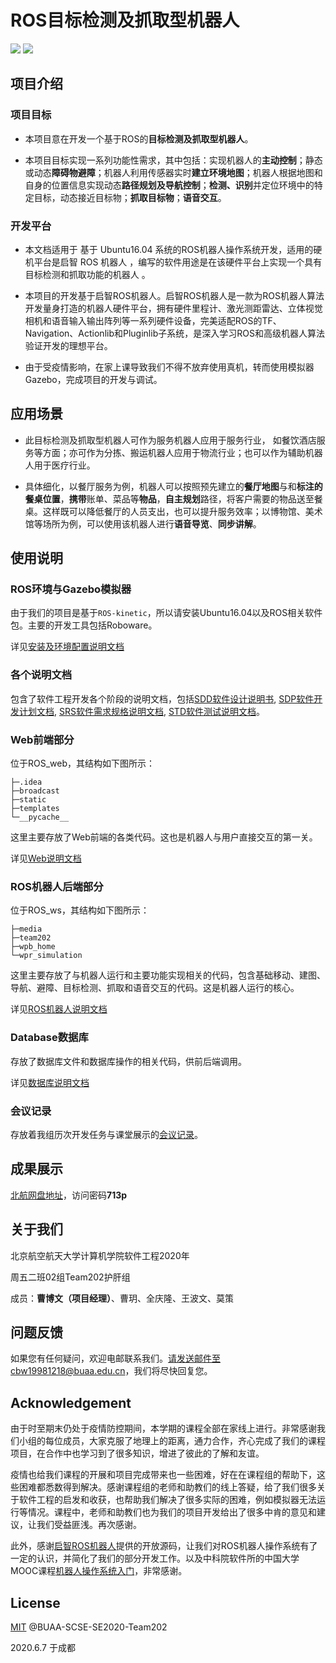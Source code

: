 

# ROS目标检测及抓取型机器人

![](https://img.shields.io/badge/version-1.01-orange.svg)  ![](https://img.shields.io/badge/license-MIT-Green.svg)

## 项目介绍

### 项目目标

- 本项目意在开发一个基于ROS的**目标检测及抓取型机器人**。


- 本项目目标实现一系列功能性需求，其中包括：实现机器人的**主动控制**；静态或动态**障碍物避障**；机器人利用传感器实时**建立环境地图**；机器人根据地图和自身的位置信息实现动态**路径规划及导航控制**；**检测、识别**并定位环境中的特定目标，动态接近目标物；**抓取目标物**；**语音交互**。


### 开发平台

- 本文档适用于 基于 Ubuntu16.04 系统的ROS机器人操作系统开发，适用的硬机平台是启智 ROS 机器人 ，编写的软件用途是在该硬件平台上实现一个具有目标检测和抓取功能的机器人 。


- 本项目的开发基于启智ROS机器人。启智ROS机器人是一款为ROS机器人算法开发量身打造的机器人硬件平台，拥有硬件里程计、激光测距雷达、立体视觉相机和语音输入输出阵列等一系列硬件设备，完美适配ROS的TF、Navigation、Actionlib和Pluginlib子系统，是深入学习ROS和高级机器人算法验证开发的理想平台。


- 由于受疫情影响，在家上课导致我们不得不放弃使用真机，转而使用模拟器Gazebo，完成项目的开发与调试。


## 应用场景

- 此目标检测及抓取型机器人可作为服务机器人应用于服务行业， 如餐饮酒店服务等方面；亦可作为分拣、搬运机器人应用于物流行业；也可以作为辅助机器人用于医疗行业。


- 具体细化，以餐厅服务为例，机器人可以按照预先建立的**餐厅地图**与和**标注的餐桌位置**，**携带**账单、菜品等**物品**，**自主规划**路径，将客户需要的物品送至餐桌。这样既可以降低餐厅的人员支出，也可以提升服务效率；以博物馆、美术馆等场所为例，可以使用该机器人进行**语音导览**、**同步讲解**。


## 使用说明

### ROS环境与Gazebo模拟器

由于我们的项目是基于`ROS-kinetic`，所以请安装Ubuntu16.04以及ROS相关软件包。主要的开发工具包括Roboware。

详见[安装及环境配置说明文档](./install.md)

### 各个说明文档

包含了软件工程开发各个阶段的说明文档，包括[SDD软件设计说明书](./SDD/), [SDP软件开发计划文档](./SDP/), [SRS软件需求规格说明文档](./SRS), [STD软件测试说明文档](./STD/)。

### Web前端部分

位于ROS_web，其结构如下图所示：

```
├─.idea
├─broadcast
├─static
├─templates
└─__pycache__
```

这里主要存放了Web前端的各类代码。这也是机器人与用户直接交互的第一关。

详见[Web说明文档](./ROS_web/README.md)

### ROS机器人后端部分

位于ROS_ws，其结构如下图所示：

```
├─media
├─team202
├─wpb_home
└─wpr_simulation
```

这里主要存放了与机器人运行和主要功能实现相关的代码，包含基础移动、建图、导航、避障、目标检测、抓取和语音交互的代码。这是机器人运行的核心。

详见[ROS机器人说明文档](./ROS_ws/README.md)

### Database数据库

存放了数据库文件和数据库操作的相关代码，供前后端调用。

详见[数据库说明文档](./database/README.md)

### 会议记录

存放着我组历次开发任务与课堂展示的[会议记录](./会议记录/)。

## 成果展示

[北航网盘地址](https://bhpan.buaa.edu.cn:443/link/E385686582DB9477E8316FD609B9099D)，访问密码**713p**

## 关于我们

北京航空航天大学计算机学院软件工程2020年

周五二班02组Team202护肝组

成员：**曹博文（项目经理）**、曹玥、全庆隆、王波文、莫策

## 问题反馈

如果您有任何疑问，欢迎电邮联系我们。请发送邮件至cbw19981218@buaa.edu.cn，我们将尽快回复您。

## Acknowledgement

由于时至期末仍处于疫情防控期间，本学期的课程全部在家线上进行。非常感谢我们小组的每位成员，大家克服了地理上的距离，通力合作，齐心完成了我们的课程项目，在合作中也学习到了很多知识，增进了彼此的了解和友谊。

疫情也给我们课程的开展和项目完成带来也一些困难，好在在课程组的帮助下，这些困难都悉数得到解决。感谢课程组的老师和助教们的线上答疑，给了我们很多关于软件工程的启发和收获，也帮助我们解决了很多实际的困难，例如模拟器无法运行等情况。课程中，老师和助教们也为我们的项目开发给出了很多中肯的意见和建议，让我们受益匪浅。再次感谢。

此外，感谢[启智ROS机器人](https://github.com/6-robot/wpb_home)提供的开放源码，让我们对ROS机器人操作系统有了一定的认识，并简化了我们的部分开发工作。以及中科院软件所的中国大学MOOC课程[机器人操作系统入门](https://www.icourse163.org/course/ISCAS-1002580008)，非常感谢。

## License

[MIT](./LICENSE) @BUAA-SCSE-SE2020-Team202



2020.6.7 于成都

